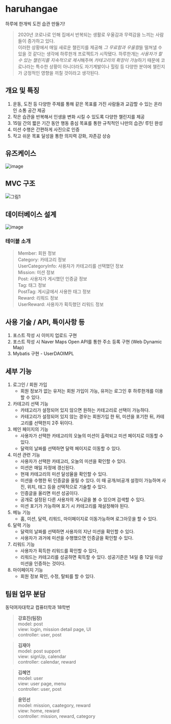 # haruhangae
하루에 한개씩 도전 습관 만들기!
> 2020년 코로나로 인해 집에서 반복되는 생활로 우울감과 무력감을 느끼는 사람들이 증가하고 있다.   
이러한 상황에서 매일 새로운 챌린지를 제공해 *그 무료함과 우울함*을 떨쳐낼 수 있을 것 같다는 생각에 하루한개 프로젝트가 시작됐다. 하루한개는 *사용자가 할 수 있는 챌린지를 지속적으로 제시*해주며 *카테고리의 확장이 가능*하기 때문에 코로나라는 특수한 상황이 아니더라도 자기계발이나 힐링 등 다양한 분야에 챌린지가 긍정적인 영향을 끼칠 것이라고 생각된다.

## 개요 및 특징
1. 운동, 도전 등 다양한 주제를 통해 같은 목표를 가진 사람들과 교감할 수 있는 온라인 소통 공간 제공 
2. 작은 습관을 반복해서 인생을 변화 시킬 수 있도록 다양한 챌린지를 제공
3. 15일 간의 짧은 기간 동안 행동 중심 목표를 통한 규칙적인 나만의 습관/ 루틴 완성
4. 미션 수행은 간편하게 사진으로 인증
5. 작고 쉬운 목표 달성을 통한 의지력 강화, 자존감 상승

## 유즈케이스
![image](https://user-images.githubusercontent.com/61786235/103452439-ed3ed480-4d12-11eb-9f4c-f07de97d9a0d.png)

## MVC 구조
![그림1](https://user-images.githubusercontent.com/61786235/103452525-fda37f00-4d13-11eb-9054-af0786abfefe.png)

## 데이터베이스 설계
![image](https://user-images.githubusercontent.com/61786235/103452543-16ac3000-4d14-11eb-89c9-0099c511b88b.png)

### 테이블 소개
> Member: 회원 정보    
> Category: 카테고리 정보    
> UserCategoryInfo: 사용자가 카테고리를 선택했던 정보    
> Mission: 미션 정보    
> Post: 사용자가 게시했던 인증글 정보    
> Tag: 태그 정보    
> PostTag: 게시글에서 사용한 태그 정보    
> Reward: 리워드 정보    
> UserReward: 사용자가 획득했던 리워드 정보

## 사용 기술 / API, 특이사항 등
 1. 포스트 작성 시 이미지 업로드 구현
 2. 포스트 작성 시 Naver Maps Open API를 통한 주소 등록 구현 (Web Dynamic Map)
 3. Mybatis 구현 - UserDAOIMPL

## 세부 기능
1. 로그인 / 회원 가입
    + 회원 정보가 없는 유저는 회원 가입이 가능, 유저는 로그인 후 하루한개를 이용할 수 있다.
2. 카테고리 선택 기능
    + 카테고리가 설정되어 있지 않으면 원하는 카테고리로 선택이 가능하다.
    + 카테고리가 설정되어 있지 않는 경우는 회원가입 한 뒤, 미션을 포기한 뒤, 카테고리를 선택한지 2주 뒤이다. 
3. 메인 페이지의 기능
    + 사용자가 선택한 카테고리의 오늘의 미션이 출력되고 미션 페이지로 이동할 수 있다.
    + 달력의 날짜를 선택하면 달력 페이지로 이동할 수 있다.
4. 미션 관련 기능
    + 사용자가 선택한 카테고리, 오늘의 미션을 확인할 수 있다.
    + 미션은 매일 자정에 갱신된다.
    + 현재 카테고리의 미션 달성율을 확인할 수 있다.
    + 미션을 수행한 뒤 인증글을 올릴 수 있다. 이 때 공개/비공개 설정이 가능하며 사진, 위치, 태그 등을 선택적으로 기술할 수 있다. 
    + 인증글을 올리면 미션 성공이다.
    + 공개로 설정된 다른 사용자의 게시글을 볼 수 있으며 검색할 수 있다.
    + 미션 포기가 가능하며 포기 시 카테고리를 재설정해야 된다.
5. 메뉴 기능
	  + 홈, 미션, 달력, 리워드, 마이페이지로 이동가능하며 로그아웃을 할 수 있다.
6. 달력 기능
    + 달력의 날짜를 선택하면 사용자의 지난 미션을 확인할 수 있다.
    + 사용자가 과거에 미션을 수행했으면 인증글을 확인할 수 있다.
7. 리워드 기능
    + 사용자가 획득한 리워드를 확인할 수 있다,
    + 리워드는 카테고리를 성공하면 획득할 수 있다. 성공기준은 14일 중 12일 이상 미션을 인증하는 것이다.
8. 마이페이지 기능
    + 회원 정보 확인, 수정, 탈퇴를 할 수 있다.

## 팀원 업무 분담
동덕여자대학교 컴퓨터학과 18학번       
>__강효진(팀장)__     
 model: post     
  view: login, mission detail page, UI     
  controller: user, post     
  
  
>__김재아__     
 model: post support     
  view: signUp, calendar     
  controller: calendar, reward     
  
  
>__김혜연__     
 model: user     
  view: user page, menu     
  controller: user, post  
  
  
>__윤민선__     
 model: mission, caategory, reward     
  view: home, reward     
  controller: mission, reward, category     
